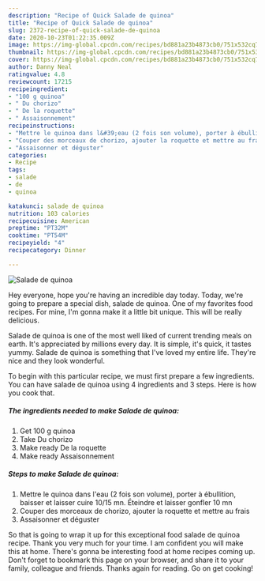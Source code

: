 ```yaml
---
description: "Recipe of Quick Salade de quinoa"
title: "Recipe of Quick Salade de quinoa"
slug: 2372-recipe-of-quick-salade-de-quinoa
date: 2020-10-23T01:22:35.009Z
image: https://img-global.cpcdn.com/recipes/bd881a23b4873cb0/751x532cq70/salade-de-quinoa-photo-principale-de-la-recette.jpg
thumbnail: https://img-global.cpcdn.com/recipes/bd881a23b4873cb0/751x532cq70/salade-de-quinoa-photo-principale-de-la-recette.jpg
cover: https://img-global.cpcdn.com/recipes/bd881a23b4873cb0/751x532cq70/salade-de-quinoa-photo-principale-de-la-recette.jpg
author: Danny Neal
ratingvalue: 4.8
reviewcount: 17215
recipeingredient:
- "100 g quinoa"
- " Du chorizo"
- " De la roquette"
- " Assaisonnement"
recipeinstructions:
- "Mettre le quinoa dans l&#39;eau (2 fois son volume), porter à ébullition, baisser et laisser cuire 10/15 mn. Éteindre et laisser gonfler 10 mn"
- "Couper des morceaux de chorizo, ajouter la roquette et mettre au frais"
- "Assaisonner et déguster"
categories:
- Recipe
tags:
- salade
- de
- quinoa

katakunci: salade de quinoa 
nutrition: 103 calories
recipecuisine: American
preptime: "PT32M"
cooktime: "PT54M"
recipeyield: "4"
recipecategory: Dinner

---
```



![Salade de quinoa](https://img-global.cpcdn.com/recipes/bd881a23b4873cb0/751x532cq70/salade-de-quinoa-photo-principale-de-la-recette.jpg)

Hey everyone, hope you're having an incredible day today. Today, we're going to prepare a special dish, salade de quinoa. One of my favorites food recipes. For mine, I'm gonna make it a little bit unique. This will be really delicious.

Salade de quinoa is one of the most well liked of current trending meals on earth. It's appreciated by millions every day. It is simple, it's quick, it tastes yummy. Salade de quinoa is something that I've loved my entire life. They're nice and they look wonderful.




To begin with this particular recipe, we must first prepare a few ingredients. You can have salade de quinoa using 4 ingredients and 3 steps. Here is how you cook that.

<!--inarticleads1-->

##### The ingredients needed to make Salade de quinoa:

1. Get 100 g quinoa
1. Take  Du chorizo
1. Make ready  De la roquette
1. Make ready  Assaisonnement




<!--inarticleads2-->

##### Steps to make Salade de quinoa:

1. Mettre le quinoa dans l&#39;eau (2 fois son volume), porter à ébullition, baisser et laisser cuire 10/15 mn. Éteindre et laisser gonfler 10 mn
1. Couper des morceaux de chorizo, ajouter la roquette et mettre au frais
1. Assaisonner et déguster




So that is going to wrap it up for this exceptional food salade de quinoa recipe. Thank you very much for your time. I am confident you will make this at home. There's gonna be interesting food at home recipes coming up. Don't forget to bookmark this page on your browser, and share it to your family, colleague and friends. Thanks again for reading. Go on get cooking!
